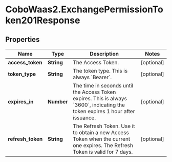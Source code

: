 # CoboWaas2.ExchangePermissionToken201Response

## Properties

Name | Type | Description | Notes
------------ | ------------- | ------------- | -------------
**access_token** | **String** | The Access Token. | [optional] 
**token_type** | **String** | The token type. This is always &#x60;Bearer&#x60;. | [optional] 
**expires_in** | **Number** | The time in seconds until the Access Token expires. This is always &#x60;3600&#x60;, indicating the token expires 1 hour after issuance. | [optional] 
**refresh_token** | **String** | The Refresh Token. Use it to obtain a new Access Token when the current one expires. The Refresh Token is valid for 7 days. | [optional] 



